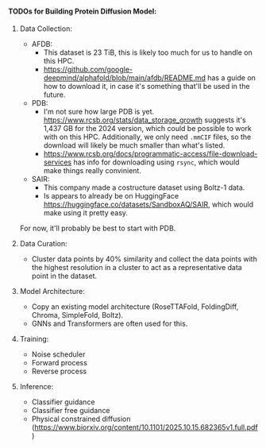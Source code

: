 #### TODOs for Building Protein Diffusion Model:

1. Data Collection:
    - AFDB:
        - This dataset is 23 TiB, this is likely too much for us to handle on this HPC.
        - https://github.com/google-deepmind/alphafold/blob/main/afdb/README.md has a guide on how to download it, in case it's something that'll be used in the future.
    - PDB:
        - I'm not sure how large PDB is yet. https://www.rcsb.org/stats/data_storage_growth suggests it's 1,437 GB for the 2024 version, which could be possible to work with on this HPC. Additionally, we only need `.mmCIF` files, so the download will likely be much smaller than what's listed.
        - https://www.rcsb.org/docs/programmatic-access/file-download-services has info for downloading using `rsync`, which would make things really convinient.
    - SAIR:
        - This company made a costructure dataset using Boltz-1 data.
        - Is appears to already be on HuggingFace https://huggingface.co/datasets/SandboxAQ/SAIR, which would make using it pretty easy.

    For now, it'll probably be best to start with PDB.

2. Data Curation:
    - Cluster data points by 40% similarity and collect the data points with the highest resolution in a cluster to act as a representative data point in the dataset.

3. Model Architecture:
    - Copy an existing model architecture (RoseTTAFold, FoldingDiff, Chroma, SimpleFold, Boltz).
    - GNNs and Transformers are often used for this.

4. Training:
    - Noise scheduler
    - Forward process
    - Reverse process

5. Inference:
    - Classifier guidance
    - Classifier free guidance
    - Physical constrained diffusion (https://www.biorxiv.org/content/10.1101/2025.10.15.682365v1.full.pdf)
